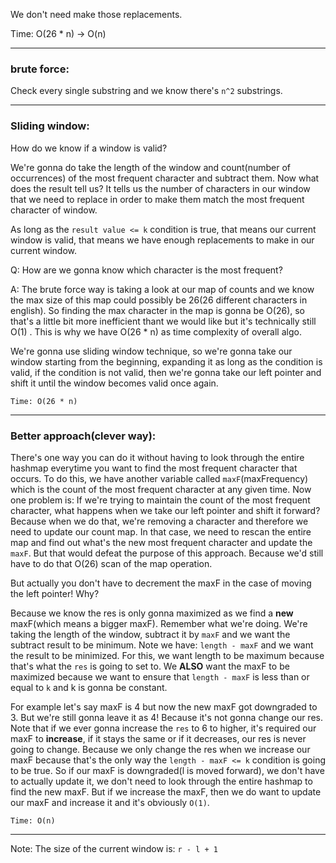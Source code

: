 We don't need make those replacements.

Time: O(26 * n) -> O(n)

---
### brute force:

Check every single substring and we know there's `n^2` substrings.

---
### Sliding window:
How do we know if a window is valid?

We're gonna do take the length of the window and count(number of occurrences) of the most frequent character and subtract them.
Now what does the result tell us? It tells us the number of characters in our window that we need to replace in order to make them
match the most frequent character of window.

As long as the `result value <= k` condition is true, that means our current window is valid, that means we have enough replacements
to make in our current window.

Q: How are we gonna know which character is the most frequent?

A: The brute force way is taking a look at our map of counts and we know the max size of this map could possibly be 26(26 different characters
in english). So finding the max character in the map is gonna be O(26), so that's a little bit more inefficient thant we would like but it's
technically still O(1) . This is why we have O(26 * n) as time complexity of overall algo.

We're gonna use sliding window technique, so we're gonna take our window starting from the beginning, expanding it as long as the condition is
valid, if the condition is not valid, then we're gonna take our left pointer and shift it until the window becomes valid once again.

`Time: O(26 * n)`

---

### Better approach(clever way):
There's one way you can do it without having to look through the entire hashmap everytime you want to find the most frequent character that occurs.
To do this, we have another variable called `maxF`(maxFrequency) which is the count of the most frequent character at any given time.
Now one problem is: If we're trying to maintain the count of the most frequent character, what happens when we take our left pointer
and shift it forward? Because when we do that, we're removing a character and therefore we need to update our count map. In that case,
we need to rescan the entire map and find out what's the new most frequent character and update the `maxF`. But that would defeat the purpose
of this approach. Because we'd still have to do that O(26) scan of the map operation.

But actually you don't have to decrement the maxF in the case of moving the left pointer! Why?

Because we know the res is only gonna maximized as we find a **new** maxF(which means a bigger maxF). Remember what we're doing.
We're taking the length of the window, subtract it by `maxF` and we want the subtract result to be minimum. Note we have: `length - maxF` and
we want the result to be minimized. For this, we want length to be maximum because that's what the `res` is going to set to. We **ALSO** want
the maxF to be maximized because we want to ensure that `length - maxF` is less than or equal to `k` and k is gonna be constant.

For example let's say maxF is 4 but now the new maxF got downgraded to 3. But we're still gonna leave it as 4! Because it's not gonna change
our res. Note that if we ever gonna increase the `res` to 6 to higher, it's required our maxF to **increase**, if it stays the same
or if it decreases, our res is never going to change. Because we only change the res when we increase our maxF because that's the only
way the `length - maxF <= k` condition is going to be true. So if our maxF is downgraded(l is moved forward), we don't have to actually
update it, we don't need to look through the entire hashmap to find the new maxF. But if we increase the maxF, then we do want to update
our maxF and increase it and it's obviously `O(1)`.

`Time: O(n)`

---

Note: The size of the current window is: `r - l + 1`